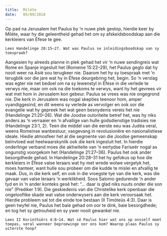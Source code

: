 ```yaml
---
title:  Miléte
date:   05/09/2018
---
```


Op pad na Jerusalem het Paulus by ‘n nuwe plek gestop, hierdie keer by Miléte, waar hy die geleentheid gehad het om sy afskeidsboodskap aan die kerkleiers van Éfese te gee.

`Lees Handelinge 20:15–27. Wat was Paulus se inleidingsboodskap van sy toespraak?`

Aangesien hy alreeds planne in plek gehad het vir ‘n nuwe sendingreis wat Rome en Spanje ingesluit het (Romeine 15:22–29), het Paulus geglo dat hy nooit weer na Asië sou terugkeer nie. Daarom het hy sy toespraak met ‘n terugblik oor die jare wat hy in Éfese deurgebring het, begin. So ‘n verslag was egter nie net bedoel om na sy lewenstyl in Éfese in die verlede te verwys nie, maar om ook na die toekoms te verwys, want hy het gevrees vir wat met hom in Jerusalem kon gebeur. Paulus se vrees was nie ongegrond nie. Die kerk in Jerusalem was nogal skepties teenoor hom, amper vyandiggesind, en dit weens sy verlede as vervolger en ook oor die evangelie wat hy gepreek het wat geen besnydenis vereis het nie (Handelinge 21:20–26). Wat die Joodse outoriteite betref het, was hy niks anders as ‘n verraaier en ‘n afvallige van hulle godsdienstige tradisies nie (Handelinge 23:1, 2). Teen die middel van die eerste eeu was Judéa veral, weens Romeinse wanbestuur, vasgevang in revolusionêre en nasionalistiese ideale. Hiedie atmosfeer het al die segmente van die Joodse gemeenskap beïnvloed wat heelwaarskynlik ook die kerk ingesluit het. In hierdie onderlinge verband moes die aktiwiteite van ‘n eertydse Fariseër nogal as ongunstig voorgekom het (Handelinge 21:27–36). Paulus het ook ander besorgdhede gehad. In Handelinge 20:28–31 het hy gefokus op hoe die kerkleiers in Éfese valse leraars wat hy met wrede wolwe vergelyk het, moes hanteer, want hulle sou probeer om die kudde te mislei en afvallig te maak. Dus, in die kerk self, en ook in die vroegste tye van die kerk, was die gevaar van valse leraars ‘n werklikheid. Soos Salomo gedurende ‘n ander tyd en in ‘n ander konteks gesê het: “... daar is glad niks nuuts onder die son nie” (Prediker 1:9). Die geskiedenis van die Christelike kerk openbaar die ongelooflike skade wat valse onderwysers aan die kerk veroorsaak het. Hierdie probleem sal tot die einde toe bestaan (II Timóteüs 4:3). Daar is geen twyfel nie, Paulus het baie gehad om oor te dink, baie besorgdhede; en tog het sy getrouheid en sy ywer nooit gewankel nie.

`Lees II Korinthiërs 4:8–14. Wat sê Paulus hier wat ons op onsself moet toepas, veral wanneer beproewinge oor ons kom? Waarop plaas Paulus sy uiterste hoop?`